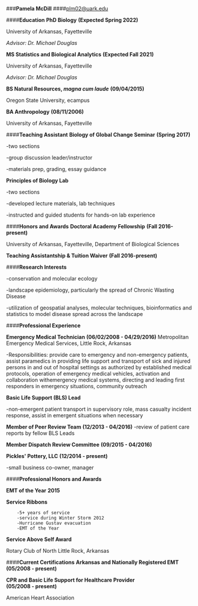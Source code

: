 ###**Pamela McDill**
####<plm02@uark.edu>

####**Education**
**PhD Biology** **(Expected Spring 2022)**

University of Arkansas, Fayetteville

_Advisor: Dr. Michael Douglas_

**MS Statistics and Biological Analytics**      **(Expected Fall 2021)**

University of Arkansas, Fayetteville
        
_Advisor: Dr. Michael Douglas_

**BS Natural Resources, _magna cum laude_**     **(09/04/2015)**

Oregon State University, ecampus

**BA Anthropology**                             **(08/11/2006)**

University of Arkansas, Fayetteville

####**Teaching Assistant**
**Biology of Global Change Seminar**            **(Spring 2017)**

-two sections

-group discussion leader/instructor

-materials prep, grading, essay guidance

**Principles of Biology Lab**

-two sections

-developed lecture materials, lab techniques

-instructed and guided students for hands-on lab experience


####**Honors and Awards**
**Doctoral Academy Fellowship**                **(Fall 2016-present)**

University of Arkansas, Fayetteville, Department of Biological Sciences

**Teaching Assistantship & Tuition Waiver**     **(Fall 2016-present)**

####**Research Interests**

-conservation and molecular ecology

-landscape epidemiology, particularly the spread of Chronic Wasting Disease

-utilization of geospatial analyses, molecular techniques, bioinformatics and
        statistics to model disease spread across the landscape


####**Professional Experience**

**Emergency Medical Technician**        **(06/02/2008 - 04/29/2016)**
Metropolitan Emergency Medical Services, Little Rock, Arkansas
        
-Responsibilities: provide care to emergency and non-emergency patients,
assist paramedics in providing life support and transport of sick and injured
persons in and out of hospital settings as authorized by established medical
protocols, operation of emergency medical vehicles, activation and collaboration withemergency medical systems, directing and leading first responders in emergency
situations, community outreach

**Basic Life Support (BLS) Lead**

-non-emergent patient transport in supervisory role, mass casualty incident
response, assist in emergent situations when necessary

**Member of Peer Review Team**          **(12/2013 - 04/2016)**
        -review of patient care reports by fellow BLS Leads

**Member Dispatch Review Committee**    **(09/2015 - 04/2016)**

**Pickles' Pottery, LLC**               **(12/2014 - present)**

 -small business co-owner, manager

####**Professional Honors and Awards**

**EMT of the Year**                     **2015**

**Service Ribbons**

        -5+ years of service
        -service during Winter Storm 2012
        -Hurricane Gustav evacuation
        -EMT of the Year

**Service Above Self Award**

Rotary Club of North Little Rock, Arkansas

####**Current Certifications**
**Arkansas and Nationally Registered EMT**      **(05/2008 - present)**

**CPR and Basic Life Support for Healthcare Provider**  
**(05/2008 - present)**

American Heart Association

